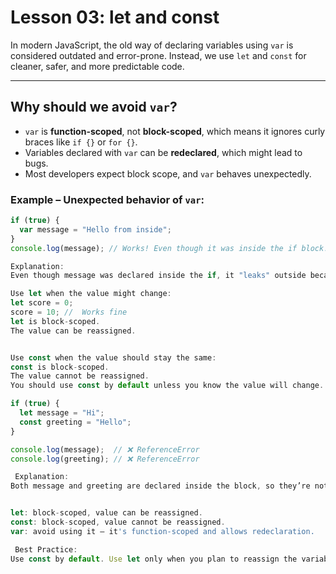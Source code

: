 # Lesson 03: let and const

In modern JavaScript, the old way of declaring variables using `var` is considered outdated and error-prone. Instead, we use `let` and `const` for cleaner, safer, and more predictable code.

---

##  Why should we avoid `var`?

- `var` is **function-scoped**, not **block-scoped**, which means it ignores curly braces like `if {}` or `for {}`.
- Variables declared with `var` can be **redeclared**, which might lead to bugs.
- Most developers expect block scope, and `var` behaves unexpectedly.

### Example – Unexpected behavior of `var`:

```js
if (true) {
  var message = "Hello from inside";
}
console.log(message); // Works! Even though it was inside the if block!

Explanation:
Even though message was declared inside the if, it "leaks" outside because var is scoped to the whole function or global scope.

Use let when the value might change:
let score = 0;
score = 10; //  Works fine
let is block-scoped.  
The value can be reassigned.


Use const when the value should stay the same:
const is block-scoped.  
The value cannot be reassigned.  
You should use const by default unless you know the value will change.  

if (true) {
  let message = "Hi";
  const greeting = "Hello";
}

console.log(message);  // ❌ ReferenceError
console.log(greeting); // ❌ ReferenceError

 Explanation:
Both message and greeting are declared inside the block, so they’re not accessible outside of it.


let: block-scoped, value can be reassigned.  
const: block-scoped, value cannot be reassigned.  
var: avoid using it – it's function-scoped and allows redeclaration.  

 Best Practice:
Use const by default. Use let only when you plan to reassign the variable later. Avoid var completely in modern JavaScript.

